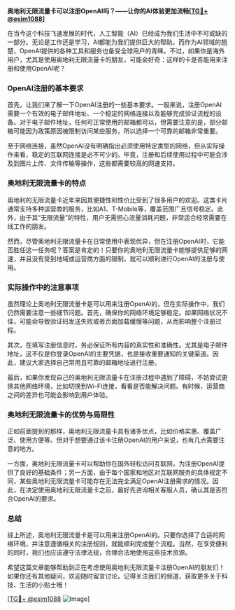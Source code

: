 **奥地利无限流量卡可以注册OpenAI吗？——让你的AI体验更加流畅[[TG💪+ @esim1088](https://t.me/s/esim1088)]**

在当今这个科技飞速发展的时代，人工智能（AI）已经成为我们生活中不可或缺的一部分。无论是工作还是学习，AI都能为我们提供巨大的帮助。而作为AI领域的翘楚，OpenAI提供的各种工具和服务也备受全球用户的青睐。不过，如果你是海外用户，尤其是使用奥地利无限流量卡的朋友，可能会好奇：这样的卡是否能用来注册和使用OpenAI呢？

### OpenAI注册的基本要求

首先，让我们来了解一下OpenAI注册的一些基本要求。一般来说，注册OpenAI需要一个有效的电子邮件地址、一个稳定的网络连接以及能够完成验证流程的设备。对于电子邮件地址，任何可正常使用的邮箱都可以，但需要注意的是，部分邮箱可能因为政策原因被限制访问某些服务，所以选择一个可靠的邮箱非常重要。

至于网络连接，虽然OpenAI没有明确指出必须使用特定类型的网络，但从实际操作来看，稳定的互联网连接是必不可少的。毕竟，注册和后续使用过程中可能会涉及到图片上传、文件传输等操作，这些都需要较高的网速支持。

### 奥地利无限流量卡的特点

奥地利的无限流量卡近年来因其便捷性和性价比受到了很多用户的欢迎。这类卡片通常支持多种运营商的服务，比如A1、T-Mobile等，覆盖范围广且信号稳定。此外，由于其“无限流量”的特性，用户无需担心流量消耗问题，非常适合经常需要在线工作的朋友。

然而，尽管奥地利无限流量卡在日常使用中表现优异，但在注册OpenAI时，它能否胜任这一任务呢？答案是肯定的！只要你的奥地利无限流量卡能够提供足够的网速，并且没有受到地域或运营商方面的限制，就可以顺利进行OpenAI的注册与使用。

### 实际操作中的注意事项

虽然理论上奥地利无限流量卡是可以用来注册OpenAI的，但在实际操作中，我们仍然需要注意一些细节问题。首先，确保你的网络环境足够稳定。如果网络状况不佳，可能会导致验证码发送失败或者页面加载缓慢等问题，从而影响整个注册过程。

其次，在填写注册信息时，务必保证所有内容的真实性和准确性。尤其是电子邮件地址，这不仅是你登录OpenAI的主要凭据，也是接收重要通知的关键渠道。因此，建议大家选择自己常用且可靠的邮箱地址进行注册。

最后，如果你发现自己的奥地利无限流量卡在注册过程中遇到了障碍，不妨尝试更换其他网络环境，比如切换到Wi-Fi连接，看看是否能解决问题。有时候，运营商之间的差异也可能会影响到用户体验。

### 奥地利无限流量卡的优势与局限性

正如前面提到的那样，奥地利无限流量卡具有诸多优点，比如价格实惠、覆盖广泛、使用方便等。但对于想要通过该卡注册OpenAI的用户来说，也有几点需要注意的地方。

一方面，奥地利无限流量卡可以帮助你在国外轻松访问互联网，为注册OpenAI提供了良好的基础条件；另一方面，由于每个国家和地区对互联网服务的具体规定不同，某些奥地利无限流量卡可能存在无法完全满足OpenAI注册需求的情况。因此，在决定使用奥地利无限流量卡之前，最好先咨询相关客服人员，确认其是否符合OpenAI的要求。

### 总结

综上所述，奥地利无限流量卡是可以用来注册OpenAI的。只要你选择了合适的网络环境，并注意遵循相关的注册规则，就能顺利完成整个流程。当然，在享受便利的同时，我们也应该遵守法律法规，合理合法地使用这些技术资源。

希望这篇文章能够帮助到正在考虑使用奥地利无限流量卡注册OpenAI的朋友们！如果你还有其他疑问，欢迎随时留言讨论。记得关注我们的频道，获取更多关于科技、生活的小贴士哦！

[[TG💪+ @esim1088](https://t.me/s/esim1088) ![Image](https://i.postimg.cc/4NQfJmqS/Snipaste-2025-05-13-00-14-12.png)]